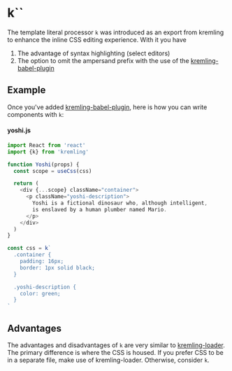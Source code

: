 # k``
The template literal processor `k` was introduced as an export from kremling to enhance the inline CSS editing experience. With it you have

1. The advantage of syntax highlighting (select editors)
2. The option to omit the ampersand prefix with the use of the [kremling-babel-plugin](https://github.com/CanopyTax/kremling-babel-plugin)

## Example
Once you've added [kremling-babel-plugin](https://github.com/CanopyTax/kremling-babel-plugin), here is how you can write components with `k`:

#### yoshi.js
```js
import React from 'react'
import {k} from 'kremling'

function Yoshi(props) {
  const scope = useCss(css)

  return (
    <div {...scope} className="container">
      <p className="yoshi-description">
        Yoshi is a fictional dinosaur who, although intelligent,
        is enslaved by a human plumber named Mario.
      </p>
    </div>
  )
}

const css = k`
  .container {
    padding: 16px;
    border: 1px solid black;
  }

  .yoshi-description {
    color: green;
  }
`
```

## Advantages
The advantages and disadvantages of `k` are very similar to [kremling-loader](/walkthrough/kremling-loader.md). The primary difference is where the CSS is housed. If you prefer CSS to be in a separate file, make use of kremling-loader. Otherwise, consider `k`.
